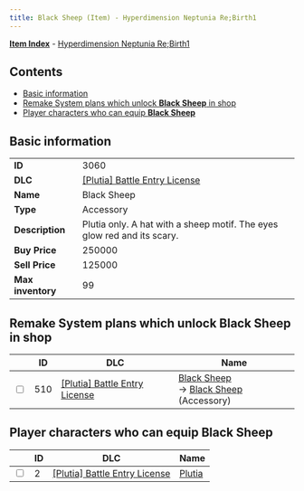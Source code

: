 ```yaml
---
title: Black Sheep (Item) - Hyperdimension Neptunia Re;Birth1
---
```


[**Item Index**](/neptunia/rb1/item/index.html) - [Hyperdimension Neptunia Re;Birth1](/neptunia/rb1)

## Contents

- [Basic information](#basic-information)
- [Remake System plans which unlock **Black Sheep** in shop](#remake-system-plans-which-unlock-black-sheep-in-shop)
- [Player characters who can equip **Black Sheep**](#player-characters-who-can-equip-black-sheep)
## Basic information

|   |   |
| -- | -- |
| **ID** | 3060 |
| **DLC** | [[Plutia] Battle Entry License](/neptunia/rb1/dlc/7-plutia.html) |
| **Name** | Black Sheep |
| **Type** | Accessory |
| **Description** | Plutia only. A hat with a sheep motif. The eyes glow red and its scary. |
| **Buy Price** | 250000 |
| **Sell Price** | 125000 |
| **Max inventory** | 99 |


## Remake System plans which unlock **Black Sheep** in shop

|    | ID | DLC | Name |
| -- | -- | --- | ---- |
| <input type="checkbox" id="rb1-remake-7-510" class="trackbox" /> | 510 | [[Plutia] Battle Entry License](/neptunia/rb1/dlc/7-plutia.html) | [Black Sheep](/neptunia/rb1/remake/7-510-black-sheep.html)<br /> → [Black Sheep](/neptunia/rb1/item/7-3060-black-sheep.html) (Accessory) |


## Player characters who can equip **Black Sheep**

|    | ID | DLC | Name |
| -- | -- | --- | ---- |
| <input type="checkbox" id="rb1-player-7-2" class="trackbox" /> | 2 | [[Plutia] Battle Entry License](/neptunia/rb1/dlc/7-plutia.html) | [Plutia](/neptunia/rb1/player/7-2-plutia.html) |
